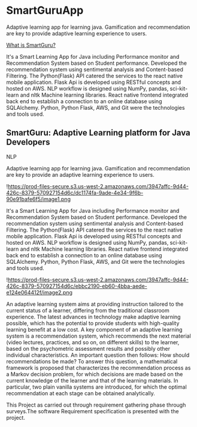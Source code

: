 # SmartGuruApp

Adaptive learning app for learning java. Gamification and recommendation are key to provide adaptive learning experience to users.

[What is SmartGuru?](https://garnet-cardamom-4d4.notion.site/SmartGuru-038ac59befb94a7ba378b71d935b0e41)

It's a Smart Learning App for Java including Performance monitor and Recommendation System based on Student performance. Developed the recommendation system using sentimental analysis and Content-based Filtering. The Python(Flask) API catered the services to the react native mobile application. Flask Api is developed using RESTful concepts and hosted on AWS. NLP workflow is designed using NumPy, pandas, sci-kit-learn and nltk Machine learning libraries. React native frontend integrated back end to establish a connection to an online database using SQLAlchemy. Python, Python Flask, AWS, and Git were the technologies and tools used.


## SmartGuru: Adaptive Learning platform for Java Developers

NLP

Adaptive learning app for learning java. Gamification and recommendation are key to provide an adaptive learning experience to users.

!https://prod-files-secure.s3.us-west-2.amazonaws.com/3947affc-9d44-426c-8379-570927154d6c/dc1174fa-9ade-4e34-9f6b-90e91bafe6f5/image1.png

It's a Smart Learning App for Java including Performance monitor and Recommendation System based on Student performance. Developed the recommendation system using sentimental analysis and Content-based Filtering. The Python(Flask) API catered the services to the react native mobile application. Flask Api is developed using RESTful concepts and hosted on AWS. NLP workflow is designed using NumPy, pandas, sci-kit-learn and nltk Machine learning libraries. React native frontend integrated back end to establish a connection to an online database using SQLAlchemy. Python, Python Flask, AWS, and Git were the technologies and tools used.

!https://prod-files-secure.s3.us-west-2.amazonaws.com/3947affc-9d44-426c-8379-570927154d6c/ebbc2190-eb60-4bba-aede-e124e064412f/image2.png

An adaptive learning system aims at providing instruction tailored to the current status of a learner, differing from the traditional classroom experience. The latest advances in technology make adaptive learning possible, which has the potential to provide students with high-quality learning benefit at a low cost. A key component of an adaptive learning system is a recommendation system, which recommends the next material (video lectures, practices, and so on, on different skills) to the learner, based on the psychometric assessment results and possibly other individual characteristics. An important question then follows: How should recommendations be made? To answer this question, a mathematical framework is proposed that characterizes the recommendation process as a Markov decision problem, for which decisions are made based on the current knowledge of the learner and that of the learning materials. In particular, two plain vanilla systems are introduced, for which the optimal recommendation at each stage can be obtained analytically.

This Project as carried out through requirement gathering phase through surveys.The software Requirement specification is presented with the project.
